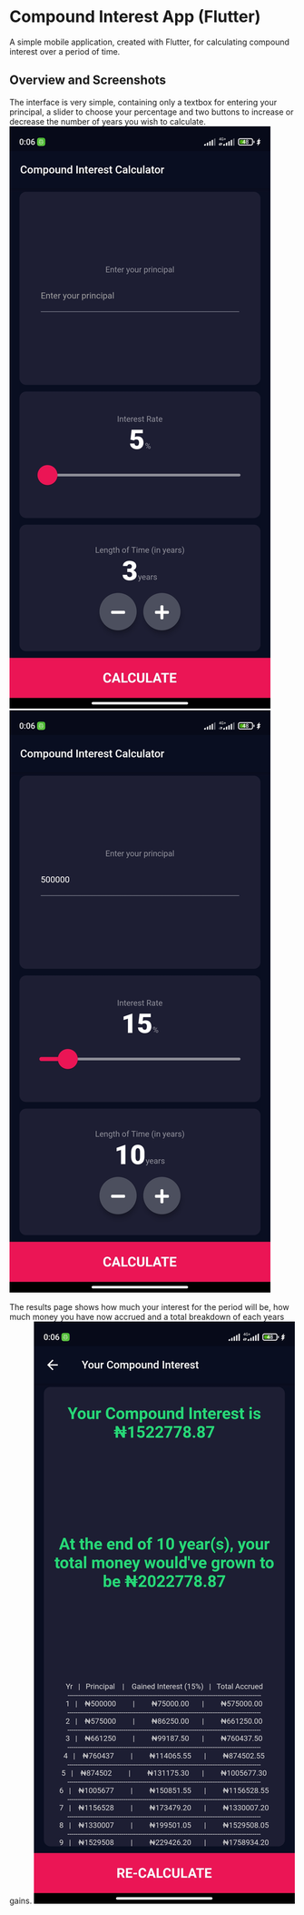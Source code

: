 # Compound Interest App (Flutter)

A simple mobile application, created with Flutter, for calculating compound
interest over a period of time.

## Overview and Screenshots
The interface is very simple, containing only a textbox for entering your
principal, a slider to choose your percentage and two buttons to increase
or decrease the number of years you wish to calculate.
![Empty Interface](./empty_interface.jpg)
![Filled Interface](./filled_interface.jpg)

The results page shows how much your interest for the period will be, how
much money you have now accrued and a total breakdown of each years gains.
![Results Page](./results_page.jpg)
